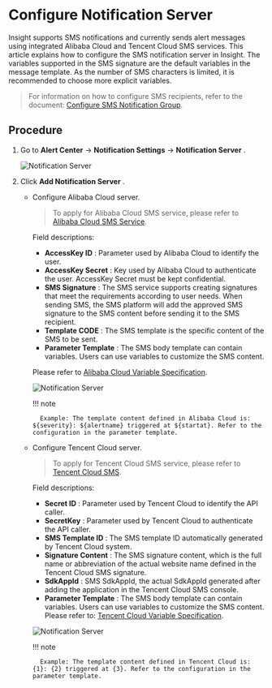 # Configure Notification Server

Insight supports SMS notifications and currently sends alert messages using integrated Alibaba Cloud and Tencent Cloud SMS services. This article explains how to configure the SMS notification server in Insight. The variables supported in the SMS signature are the default variables in the message template. As the number of SMS characters is limited, it is recommended to choose more explicit variables.

> For information on how to configure SMS recipients, refer to the document: [Configure SMS Notification Group](../../user-guide/alert-center/message.md).

## Procedure

1. Go to __Alert Center__ -> __Notification Settings__ -> __Notification Server__ .

    ![Notification Server](https://docs.daocloud.io/daocloud-docs-images/docs/en/docs/insight/images/sms01.png)

2. Click __Add Notification Server__ .

    - Configure Alibaba Cloud server.

        > To apply for Alibaba Cloud SMS service, please refer to [Alibaba Cloud SMS Service](https://help.aliyun.com/document_detail/108062.html?spm=a2c4g.57535.0.0.2cec637ffna8ye).

        Field descriptions:

        - __AccessKey ID__ : Parameter used by Alibaba Cloud to identify the user.
        - __AccessKey Secret__ : Key used by Alibaba Cloud to authenticate the user. AccessKey Secret must be kept confidential.
        - __SMS Signature__ : The SMS service supports creating signatures that meet the requirements according to user needs. When sending SMS, the SMS platform will add the approved SMS signature to the SMS content before sending it to the SMS recipient.
        - __Template CODE__ : The SMS template is the specific content of the SMS to be sent.
        - __Parameter Template__ : The SMS body template can contain variables. Users can use variables to customize the SMS content.

        Please refer to [Alibaba Cloud Variable Specification](https://help.aliyun.com/document_detail/463270.html).

        ![Notification Server](https://docs.daocloud.io/daocloud-docs-images/docs/en/docs/insight/images/sms02.png)

        !!! note

            Example: The template content defined in Alibaba Cloud is: ${severity}: ${alertname} triggered at ${startat}. Refer to the configuration in the parameter template.

    - Configure Tencent Cloud server.

        > To apply for Tencent Cloud SMS service, please refer to [Tencent Cloud SMS](https://cloud.tencent.com/document/product/382/37794).

        Field descriptions:

        - __Secret ID__ : Parameter used by Tencent Cloud to identify the API caller.
        - __SecretKey__ : Parameter used by Tencent Cloud to authenticate the API caller.
        - __SMS Template ID__ : The SMS template ID automatically generated by Tencent Cloud system.
        - __Signature Content__ : The SMS signature content, which is the full name or abbreviation of the actual website name defined in the Tencent Cloud SMS signature.
        - __SdkAppId__ : SMS SdkAppId, the actual SdkAppId generated after adding the application in the Tencent Cloud SMS console.
        - __Parameter Template__ : The SMS body template can contain variables. Users can use variables to customize the SMS content. Please refer to: [Tencent Cloud Variable Specification](https://cloud.tencent.com/document/product/382/39023#.E5.8F.98.E9.87.8F.E8.A7.84.E8.8C.83.3Ca-id.3D.22variable.22.3E.3C.2Fa.3E).

        ![Notification Server](https://docs.daocloud.io/daocloud-docs-images/docs/en/docs/insight/images/sms03.png)

        !!! note

            Example: The template content defined in Tencent Cloud is: {1}: {2} triggered at {3}. Refer to the configuration in the parameter template.
